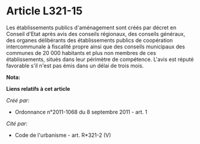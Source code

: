 # Article L321-15

Les établissements publics d'aménagement sont créés par décret en Conseil d'Etat après avis des conseils régionaux, des
conseils généraux, des organes délibérants des établissements publics de coopération intercommunale à fiscalité propre ainsi
que des conseils municipaux des communes de 20 000 habitants et plus non membres de ces établissements, situés dans leur
périmètre de compétence. L'avis est réputé favorable s'il n'est pas émis dans un délai de trois mois.

**Nota:**



**Liens relatifs à cet article**

_Créé par_:

  - Ordonnance n°2011-1068 du 8 septembre 2011 - art. 1

_Cité par_:

  - Code de l'urbanisme - art. R*321-2 (V)
